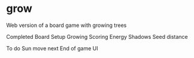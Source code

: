 # grow
Web version of a board game with growing trees

Completed
Board Setup
Growing
Scoring
Energy
Shadows
Seed distance

To do
Sun move next
End of game
UI
